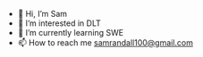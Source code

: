 - 👋 Hi, I’m Sam
- 👀 I’m interested in DLT
- 🌱 I’m currently learning SWE
- 📫 How to reach me samrandall100@gmail.com

<!---
samarandall/samarandall is a ✨ special ✨ repository because its `README.md` (this file) appears on your GitHub profile.
You can click the Preview link to take a look at your changes.
--->
